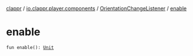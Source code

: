 [clappr](../../index.md) / [io.clappr.player.components](../index.md) / [OrientationChangeListener](index.md) / [enable](./enable.md)

# enable

`fun enable(): `[`Unit`](https://kotlinlang.org/api/latest/jvm/stdlib/kotlin/-unit/index.html)